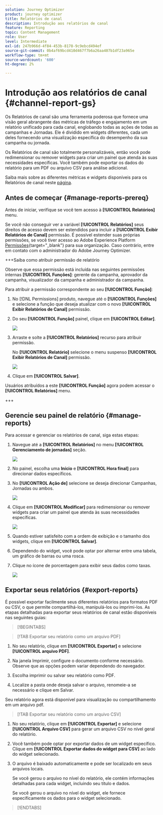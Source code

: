 ```yaml
---
solution: Journey Optimizer
product: journey optimizer
title: Relatórios de canal
description: Introdução aos relatórios de canal
feature: Reporting
topic: Content Management
role: User
level: Intermediate
exl-id: 247b966d-4f84-453b-8178-9c9ebcd494ef
source-git-commit: 0b4af69bcd410d467f7b6a26aa407b1df23a965e
workflow-type: tm+mt
source-wordcount: '600'
ht-degree: 2%

---
```


# Introdução aos relatórios de canal {#channel-report-gs}

Os Relatórios de canal são uma ferramenta poderosa que fornece uma visão geral abrangente das métricas de tráfego e engajamento em um relatório unificado para cada canal, englobando todas as ações de todas as campanhas e Jornadas. Ele é dividido em widgets diferentes, cada um deles fornecendo uma visualização específica do desempenho da sua campanha ou jornada.

Os Relatórios de canal são totalmente personalizáveis, então você pode redimensionar ou remover widgets para criar um painel que atenda às suas necessidades específicas. Você também pode exportar os dados do relatório para um PDF ou arquivo CSV para análise adicional.

Saiba mais sobre as diferentes métricas e widgets disponíveis para os Relatórios de canal neste [página](channel-report.md).

## Antes de começar {#manage-reports-prereq}

Antes de iniciar, verifique se você tem acesso à **[!UICONTROL Relatórios]** menu.

Se você não conseguir ver a variável **[!UICONTROL Relatórios]** seus direitos de acesso devem ser estendidos para incluir a **[!UICONTROL Exibir Relatórios de Canal]** permissão. É possível estender suas próprias permissões, se você tiver acesso ao Adobe Experience Platform [Permissões](https://experienceleague.adobe.com/docs/experience-platform/access-control/home.html?lang=pt-BR){target="_blank"} para sua organização. Caso contrário, entre em contato com o administrador do Adobe Journey Optimizer.

+++Saiba como atribuir permissão de relatório

Observe que essa permissão está incluída nas seguintes permissões internas **[!UICONTROL Funções]**: gerente da campanha, aprovador da campanha, visualizador da campanha e administrador da campanha.

Para atribuir a permissão correspondente ao seu **[!UICONTROL Função]**:

1. No [!DNL Permissions] produto, navegue até o **[!UICONTROL Funções]** e selecione a função que deseja atualizar com o novo **[!UICONTROL Exibir Relatórios de Canal]** permissão.

1. Do seu **[!UICONTROL Função]** painel, clique em **[!UICONTROL Editar]**.

   ![](assets/channel_permission_1.png)

1. Arraste e solte a **[!UICONTROL Relatórios]** recurso para atribuir permissão.

   No **[!UICONTROL Relatório]** selecione o menu suspenso **[!UICONTROL Exibir Relatórios de Canal]** permissão.

   ![](assets/channel_permission_2.png)

1. Clique em **[!UICONTROL Salvar]**.

Usuários atribuídos a este **[!UICONTROL Função]** agora podem acessar o **[!UICONTROL Relatórios]** menu.

+++

## Gerencie seu painel de relatório {#manage-reports}

Para acessar e gerenciar os relatórios de canal, siga estas etapas:

1. Navegue até a **[!UICONTROL Relatórios]** no menu **[!UICONTROL Gerenciamento de jornadas]** seção.

   ![](assets/channel_report_1.png)

1. No painel, escolha uma **Início** e **[!UICONTROL Hora final]** para direcionar dados específicos.

1. No **[!UICONTROL Ação de]** selecione se deseja direcionar Campanhas, Jornadas ou ambos.

   ![](assets/channel_report_2.png)

1. Clique em **[!UICONTROL Modificar]** para redimensionar ou remover widgets para criar um painel que atenda às suas necessidades específicas.

   ![](assets/channel_report_3.png)

1. Quando estiver satisfeito com a ordem de exibição e o tamanho dos widgets, clique em **[!UICONTROL Salvar]**.

1. Dependendo do widget, você pode optar por alternar entre uma tabela, um gráfico de barras ou uma rosca.

1. Clique no ícone de porcentagem para exibir seus dados como taxas.

   ![](assets/channel_report_4.png)

## Exportar seus relatórios {#export-reports}

É possível exportar facilmente seus diferentes relatórios para formatos PDF ou CSV, o que permite compartilhá-los, manipulá-los ou imprimi-los. As etapas detalhadas para exportar seus relatórios de canal estão disponíveis nas seguintes guias:

>[!BEGINTABS]

>[!TAB Exportar seu relatório como um arquivo PDF]

1. No seu relatório, clique em **[!UICONTROL Exportar]** e selecione **[!UICONTROL arquivo PDF]**.

1. Na janela Imprimir, configure o documento conforme necessário. Observe que as opções podem variar dependendo do navegador.

1. Escolha imprimir ou salvar seu relatório como PDF.

1. Localize a pasta onde deseja salvar o arquivo, renomeie-a se necessário e clique em Salvar.

Seu relatório agora está disponível para visualização ou compartilhamento em um arquivo pdf.

>[!TAB Exportar seu relatório como um arquivo CSV]

1. No seu relatório, clique em **[!UICONTROL Exportar]** e selecione **[!UICONTROL Arquivo CSV]** para gerar um arquivo CSV no nível geral do relatório.

1. Você também pode optar por exportar dados de um widget específico. Clique em **[!UICONTROL Exportar dados do widget para CSV]** ao lado do widget selecionado.

1. O arquivo é baixado automaticamente e pode ser localizado em seus arquivos locais.

   Se você gerou o arquivo no nível do relatório, ele contém informações detalhadas para cada widget, incluindo seu título e dados.

   Se você gerou o arquivo no nível do widget, ele fornece especificamente os dados para o widget selecionado.

>[!ENDTABS]
